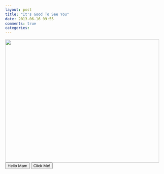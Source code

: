 ```yaml
---
layout: post
title: "It's Good To See You"
date: 2013-06-16 09:55
comments: true
categories: 
---
```

<html>
<body>
<img src="http://origin-ars.els-cdn.com/content/image/1-s2.0-S026151771000052X-gr1.jpg" height="400" width="500">
<div style="opacity:0.5;position:absolute;left:50px;width:300px;height:150px;http://www.freecourses.net.au/wordpress/wp-content/uploads/2012/09/Tourism.jpg:#40B3DF"></div>
<button type="button" onclick="alert('<3 Nice To Meet U')">Hello Mam</button>
<button type="button" onclick="alert('Welcome!')">Click Me!</button>
</body>
</html>

